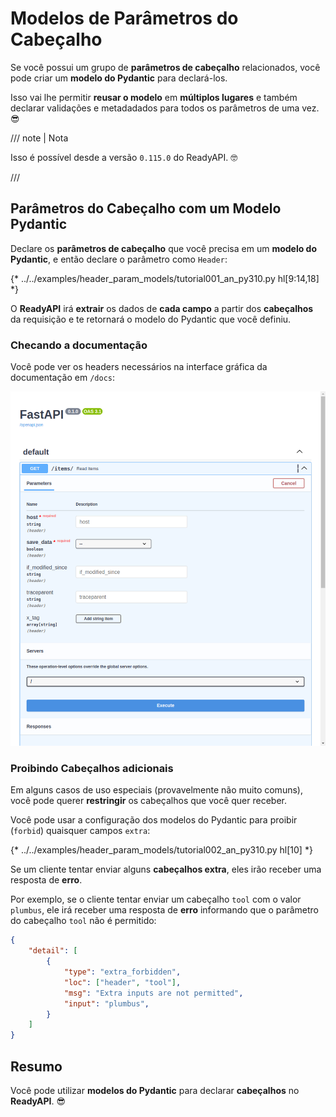 # Modelos de Parâmetros do Cabeçalho

Se você possui um grupo de **parâmetros de cabeçalho** relacionados, você pode criar um **modelo do Pydantic** para declará-los.

Isso vai lhe permitir **reusar o modelo** em **múltiplos lugares** e também declarar validações e metadadados para todos os parâmetros de uma vez. 😎

/// note | Nota

Isso é possível desde a versão `0.115.0` do ReadyAPI. 🤓

///

## Parâmetros do Cabeçalho com um Modelo Pydantic

Declare os **parâmetros de cabeçalho** que você precisa em um **modelo do Pydantic**, e então declare o parâmetro como `Header`:

{* ../../examples/header_param_models/tutorial001_an_py310.py hl[9:14,18] *}

O **ReadyAPI** irá **extrair** os dados de **cada campo** a partir dos **cabeçalhos** da requisição e te retornará o modelo do Pydantic que você definiu.

### Checando a documentação

Você pode ver os headers necessários na interface gráfica da documentação em `/docs`:

<div class="screenshot">
<img src="/img/tutorial/header-param-models/image01.png">
</div>

### Proibindo Cabeçalhos adicionais

Em alguns casos de uso especiais (provavelmente não muito comuns), você pode querer **restringir** os cabeçalhos que você quer receber.

Você pode usar a configuração dos modelos do Pydantic para proibir (`forbid`) quaisquer campos `extra`:

{* ../../examples/header_param_models/tutorial002_an_py310.py hl[10] *}

Se um cliente tentar enviar alguns **cabeçalhos extra**, eles irão receber uma resposta de **erro**.

Por exemplo, se o cliente tentar enviar um cabeçalho `tool` com o valor `plumbus`, ele irá receber uma resposta de **erro** informando que o parâmetro do cabeçalho `tool` não é permitido:

```json
{
    "detail": [
        {
            "type": "extra_forbidden",
            "loc": ["header", "tool"],
            "msg": "Extra inputs are not permitted",
            "input": "plumbus",
        }
    ]
}
```

## Resumo

Você pode utilizar **modelos do Pydantic** para declarar **cabeçalhos** no **ReadyAPI**. 😎

